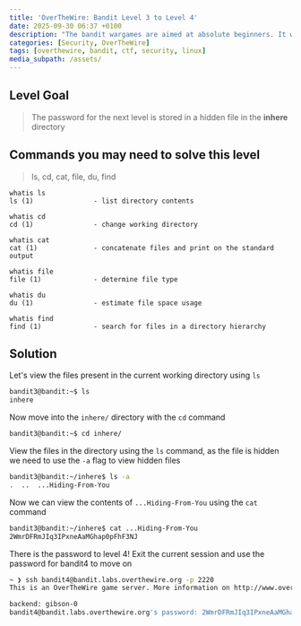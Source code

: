 ```yaml
---
title: 'OverTheWire: Bandit Level 3 to Level 4'
date: 2025-09-30 06:37 +0100
description: "The bandit wargames are aimed at absolute beginners. It will teach the basics needed to be able to play other wargames."
categories: [Security, OverTheWire]
tags: [overthewire, bandit, ctf, security, linux]
media_subpath: /assets/
---
```


## Level Goal

> The password for the next level is stored in a hidden file in the **inhere** directory

## Commands you may need to solve this level

> ls, cd, cat, file, du, find

```
whatis ls
ls (1)               - list directory contents

whatis cd
cd (1)               - change working directory

whatis cat
cat (1)              - concatenate files and print on the standard output

whatis file
file (1)             - determine file type

whatis du
du (1)               - estimate file space usage

whatis find
find (1)             - search for files in a directory hierarchy
```

## Solution

Let's view the files present in the current working directory using `ls`

```bash
bandit3@bandit:~$ ls
inhere
```

Now move into the `inhere/` directory with the `cd` command

```bash
bandit3@bandit:~$ cd inhere/
```

View the files in the directory using the `ls` command, as the file is hidden we need to use the `-a` flag to view hidden files

```bash
bandit3@bandit:~/inhere$ ls -a
.  ..  ...Hiding-From-You
```

Now we can view the contents of `...Hiding-From-You` using the `cat` command

```bash
bandit3@bandit:~/inhere$ cat ...Hiding-From-You
2WmrDFRmJIq3IPxneAaMGhap0pFhF3NJ
```

There is the password to level 4! Exit the current session and use the password for bandit4 to move on

```bash
~ ❯ ssh bandit4@bandit.labs.overthewire.org -p 2220
This is an OverTheWire game server. More information on http://www.overthewire.org/wargames

backend: gibson-0
bandit4@bandit.labs.overthewire.org's password: 2WmrDFRmJIq3IPxneAaMGhap0pFhF3NJ
```
